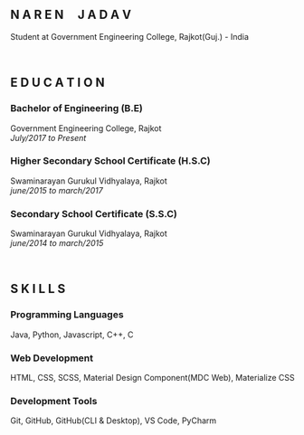 ## **N A R E N &nbsp; &nbsp; J A D A V**
Student at Government Engineering College, Rajkot(Guj.) - India

<br>

## **E D U C A T I O N**

### Bachelor of Engineering (B.E)
Government Engineering College, Rajkot   
*July/2017 to Present*

### Higher Secondary School Certificate (H.S.C)
Swaminarayan Gurukul Vidhyalaya, Rajkot    
*june/2015 to march/2017*

### Secondary School Certificate (S.S.C)
Swaminarayan Gurukul Vidhyalaya, Rajkot    
*june/2014 to march/2015*

<br>

## S K I L L S

### Programming Languages
Java, Python, Javascript, C++, C

### Web Development
HTML, CSS, SCSS, Material Design Component(MDC Web), Materialize CSS

### Development Tools
Git, GitHub, GitHub(CLI & Desktop), VS Code, PyCharm
